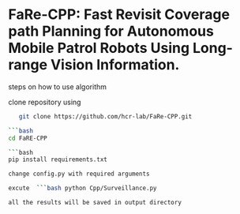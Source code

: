 # FaRe-CPP: Fast Revisit Coverage path Planning for Autonomous Mobile Patrol Robots Using Long-range Vision Information.

steps on how to use algorithm

clone repository using  
```bash
   git clone https://github.com/hcr-lab/FaRe-CPP.git

```bash
cd FaRE-CPP

```bash
pip install requirements.txt

change config.py with required arguments

excute  ```bash python Cpp/Surveillance.py

all the results will be saved in output directory

